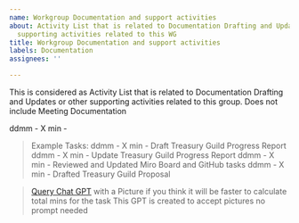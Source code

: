 ```yaml
---
name: Workgroup Documentation and support activities
about: Activity List that is related to Documentation Drafting and Updates or other
  supporting activities related to this WG
title: Workgroup Documentation and support activities
labels: Documentation
assignees: ''

---
```


This is considered as Activity List that is related to Documentation Drafting and Updates or other supporting activities related to this group. Does not include Meeting Documentation

ddmm - X min - 

> Example Tasks:
> ddmm - X min - Draft Treasury Guild Progress Report
> ddmm - X min - Update Treasury Guild Progress Report
> ddmm - X min - Reviewed and Updated Miro Board and GitHub tasks
> ddmm - X min - Drafted Treasury Guild Proposal


> [Query Chat GPT](https://chatgpt.com/g/g-6842daeb4614819181a95a8fc20d20b3-meeting-task-assistant) with a Picture if you think it will be faster to calculate total mins for the task
> This GPT is created to accept pictures no prompt needed
